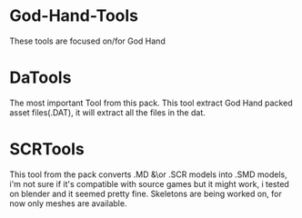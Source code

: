 # God-Hand-Tools
These tools are focused on/for God Hand
# DaTools
The most important Tool from this pack. This tool extract God Hand packed asset files(.DAT), it will extract all the files in the dat.
# SCRTools
This tool from the pack converts .MD &\or .SCR models into .SMD models, i'm not sure if it's compatible with source games but it might work, i tested on blender and it seemed pretty fine.
Skeletons are being worked on, for now only meshes are available.

